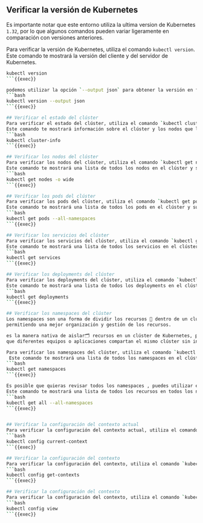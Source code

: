## Verificar la versión de Kubernetes
Es importante notar que este entorno utiliza la ultima version de Kubernetes `1.32`,
por lo que algunos comandos pueden variar ligeramente en comparación con versiones anteriores.

Para verificar la versión de Kubernetes, utiliza el comando `kubectl version`. Este comando te mostrará la versión del cliente y del servidor de Kubernetes.
```bash
kubectl version
```{{exec}}

podemos utilizar la opción `--output json` para obtener la versión en formato JSON, lo que puede ser útil para integraciones o scripts.:
```bash
kubectl version --output json
```{{exec}}

## Verificar el estado del clúster
Para verificar el estado del clúster, utiliza el comando `kubectl cluster-info`.
Este comando te mostrará información sobre el clúster y los nodos que lo componen.
```bash
kubectl cluster-info
```{{exec}}

## Verificar los nodos del clúster
Para verificar los nodos del clúster, utiliza el comando `kubectl get nodes`.
Este comando te mostrará una lista de todos los nodos en el clúster y su estado.
```bash
kubectl get nodes -o wide
```{{exec}}

## Verificar los pods del clúster
Para verificar los pods del clúster, utiliza el comando `kubectl get pods`.
Este comando te mostrará una lista de todos los pods en el clúster y su estado.
```bash
kubectl get pods --all-namespaces
```{{exec}}

## Verificar los servicios del clúster
Para verificar los servicios del clúster, utiliza el comando `kubectl get services`.
Este comando te mostrará una lista de todos los servicios en el clúster y su estado.
```bash
kubectl get services
```{{exec}}

## Verificar los deployments del clúster
Para verificar los deployments del clúster, utiliza el comando `kubectl get deployments`.
Este comando te mostrará una lista de todos los deployments en el clúster y su estado.
```bash
kubectl get deployments
```{{exec}}

## Verificar los namespaces del clúster
Los namespaces son una forma de dividir los recursos 📂 dentro de un clúster de Kubernetes,
permitiendo una mejor organización y gestión de los recursos.

es la manera nativa de aislar🗂️ recursos en un clúster de Kubernetes, permitiendo
que diferentes equipos o aplicaciones compartan el mismo clúster sin interferir entre sí.

Para verificar los namespaces del clúster, utiliza el comando `kubectl get namespaces`.
 Este comando te mostrará una lista de todos los namespaces en el clúster y su estado.
```bash
kubectl get namespaces
```{{exec}}

Es posible que quieras revisar todos los namespaces , puedes utilizar el comando `kubectl get all --all-namespaces`.
Este comando te mostrará una lista de todos los recursos en todos los namespaces del clúster.
```bash
kubectl get all --all-namespaces
```{{exec}}


## Verificar la configuración del contexto actual
Para verificar la configuración del contexto actual, utiliza el comando `kubectl config current-context`. Este comando te mostrará el contexto actual del clúster.
```bash
kubectl config current-context
```{{exec}}

## Verificar la configuración del contexto
Para verificar la configuración del contexto, utiliza el comando `kubectl config get-contexts`. Este comando te mostrará una lista de todos los contextos disponibles en el clúster.
```bash
kubectl config get-contexts
```{{exec}}

## Verificar la configuración del contexto
Para verificar la configuración del contexto, utiliza el comando `kubectl config view`. Este comando te mostrará la configuración actual del clúster y los contextos disponibles.
```bash
kubectl config view
```{{exec}}

